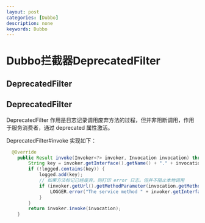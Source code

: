 ```yaml
---
layout: post
categories: [Dubbo]
description: none
keywords: Dubbo
---
```

# Dubbo拦截器DeprecatedFilter

## DeprecatedFilter


## DeprecatedFilter
DeprecatedFilter 作用是日志记录调用废弃方法的过程，但并非阻断调用，作用于服务消费者，通过 deprecated 属性激活。

DeprecatedFilter#invoke 实现如下：
```java
  @Override
    public Result invoke(Invoker<?> invoker, Invocation invocation) throws RpcException {
        String key = invoker.getInterface().getName() + "." + invocation.getMethodName();
        if (!logged.contains(key)) {
            logged.add(key);
            // 如果方法标记已经废弃，则打印 error 日志。但并不阻止本地调用
            if (invoker.getUrl().getMethodParameter(invocation.getMethodName(), Constants.DEPRECATED_KEY, false)) {
                LOGGER.error("The service method " + invoker.getInterface().getName() + "." + getMethodSignature(invocation) + " is DEPRECATED! Declare from " + invoker.getUrl());
            }
        }
        return invoker.invoke(invocation);
    }
```




